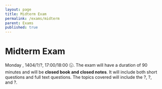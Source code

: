```yaml
---
layout: page
title: Midterm Exam  
permalink: /exams/midterm
parent: Exams
published: true
---
```


# Midterm Exam
Monday , 1404/?/?, 17:00/18:00 🕥. The exam will have a duration of 90 minutes and will be **closed book and closed notes**. It will include both short questions and full text questions. The topics covered will include the ?, ?, and ?.
